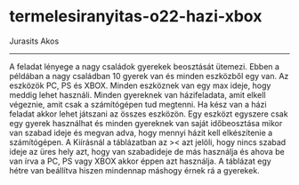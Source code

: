 # termelesiranyitas-o22-hazi-xbox
Jurasits Akos
___________________________________________
A feladat lényege a nagy családok gyerekek beosztását ütemezi. Ebben a példában a nagy családban 10 gyerek van és minden eszközből egy van. Az eszközök PC, PS és XBOX. Minden eszköznek van egy max ideje, hogy meddig lehet használi.
Minden gyereknek van házifeladata, amit elkell végeznie, amit csak a számítógépen tud megtenni. Ha kész van a házi feladat akkor lehet játszani az összes eszközön. 
Egy eszközt egyszere csak egy gyerek használhat és minden gyereknek van saját időbeosztása mikor van szabad ideje és megvan adva, hogy mennyi házit kell elkészítenie a számítógépen. 
A Kiírásnál a táblázatban az ><  azt jelöli, hogy nincs szabad ideje az üres hely azt, hogy van szabadideje de más használja és ahova be van írva a PC, PS vagy XBOX akkor éppen azt használja.
A táblázat egy hétre van beállítva hiszen mindennap máshogy érnek rá a gyerekek. 
